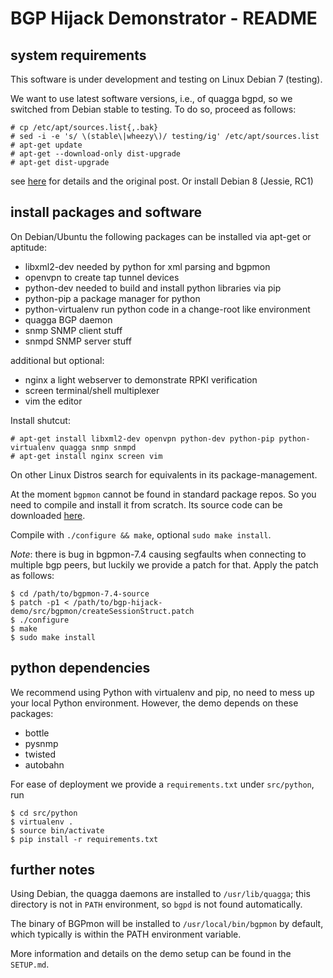 # BGP Hijack Demonstrator - README

## system requirements

This software is under development and testing on Linux Debian 7 (testing). 

We want to use latest software versions, i.e., of quagga bgpd, so we switched from
Debian stable to testing. To do so, proceed as follows:

    # cp /etc/apt/sources.list{,.bak}
    # sed -i -e 's/ \(stable\|wheezy\)/ testing/ig' /etc/apt/sources.list
    # apt-get update
    # apt-get --download-only dist-upgrade
    # apt-get dist-upgrade

see [here](http://unix.stackexchange.com/questions/90389/how-to-upgrade-debian-stable-wheezy-to-testing-jessie)
for details and the original post. Or install Debian 8 (Jessie, RC1)

## install packages and software

On Debian/Ubuntu the following packages can be installed via apt-get or aptitude:

 - libxml2-dev          needed by python for xml parsing and bgpmon
 - openvpn              to create tap tunnel devices
 - python-dev           needed to build and install python libraries via pip
 - python-pip           a package manager for python
 - python-virtualenv    run python code in a change-root like environment
 - quagga               BGP daemon
 - snmp                 SNMP client stuff
 - snmpd                SNMP server stuff

additional but optional:
 - nginx                a light webserver to demonstrate RPKI verification
 - screen               terminal/shell multiplexer
 - vim                  the editor

Install shutcut:

    # apt-get install libxml2-dev openvpn python-dev python-pip python-virtualenv quagga snmp snmpd
    # apt-get install nginx screen vim

On other Linux Distros search for equivalents in its package-management.

At the moment `bgpmon` cannot be found in standard package repos. So you
need to compile and install it from scratch. Its source code can be downloaded 
[here](http://www.bgpmon.io/download.html).

Compile with `./configure && make`, optional `sudo make install`.

_Note_: there is bug in bgpmon-7.4 causing segfaults when connecting to multiple bgp peers, but luckily we provide a
patch for that. Apply the patch as follows:

    $ cd /path/to/bgpmon-7.4-source
    $ patch -p1 < /path/to/bgp-hijack-demo/src/bgpmon/createSessionStruct.patch
    $ ./configure
    $ make
    $ sudo make install

## python dependencies

We recommend using Python with virtualenv and pip, no need to mess up your
local Python environment. However, the demo depends on these packages:

 - bottle
 - pysnmp
 - twisted
 - autobahn

For ease of deployment we provide a `requirements.txt` under `src/python`, run

    $ cd src/python
    $ virtualenv .
    $ source bin/activate
    $ pip install -r requirements.txt

## further notes

Using Debian, the quagga daemons are installed to `/usr/lib/quagga`; this directory
is not in `PATH` environment, so `bgpd` is not found automatically.

The binary of BGPmon will be installed to `/usr/local/bin/bgpmon` by default, which
typically is within the PATH environment variable.

More information and details on the demo setup can be found in the `SETUP.md`.
